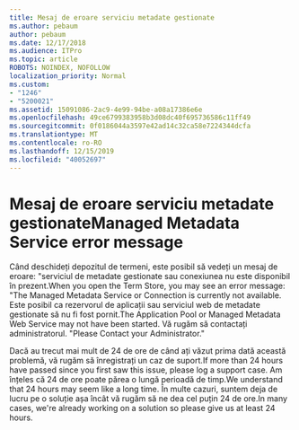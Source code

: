 ```yaml
---
title: Mesaj de eroare serviciu metadate gestionate
ms.author: pebaum
author: pebaum
ms.date: 12/17/2018
ms.audience: ITPro
ms.topic: article
ROBOTS: NOINDEX, NOFOLLOW
localization_priority: Normal
ms.custom:
- "1246"
- "5200021"
ms.assetid: 15091086-2ac9-4e99-94be-a08a17386e6e
ms.openlocfilehash: 49ce6799383958b3d08dc40f695736586c11ff49
ms.sourcegitcommit: 0f0186044a3597e42ad14c32ca58e7224344dcfa
ms.translationtype: MT
ms.contentlocale: ro-RO
ms.lasthandoff: 12/15/2019
ms.locfileid: "40052697"
---
```

# <a name="managed-metadata-service-error-message"></a><span data-ttu-id="abd84-102">Mesaj de eroare serviciu metadate gestionate</span><span class="sxs-lookup"><span data-stu-id="abd84-102">Managed Metadata Service error message</span></span>

<span data-ttu-id="abd84-103">Când deschideți depozitul de termeni, este posibil să vedeți un mesaj de eroare: "serviciul de metadate gestionate sau conexiunea nu este disponibil în prezent.</span><span class="sxs-lookup"><span data-stu-id="abd84-103">When you open the Term Store, you may see an error message: "The Managed Metadata Service or Connection is currently not available.</span></span> <span data-ttu-id="abd84-104">Este posibil ca rezervorul de aplicații sau serviciul web de metadate gestionate să nu fi fost pornit.</span><span class="sxs-lookup"><span data-stu-id="abd84-104">The Application Pool or Managed Metadata Web Service may not have been started.</span></span> <span data-ttu-id="abd84-105">Vă rugăm să contactați administratorul. "</span><span class="sxs-lookup"><span data-stu-id="abd84-105">Please Contact your Administrator."</span></span>
  
<span data-ttu-id="abd84-106">Dacă au trecut mai mult de 24 de ore de când ați văzut prima dată această problemă, vă rugăm să înregistrați un caz de suport.</span><span class="sxs-lookup"><span data-stu-id="abd84-106">If more than 24 hours have passed since you first saw this issue, please log a support case.</span></span> <span data-ttu-id="abd84-107">Am înțeles că 24 de ore poate părea o lungă perioadă de timp.</span><span class="sxs-lookup"><span data-stu-id="abd84-107">We understand that 24 hours may seem like a long time.</span></span> <span data-ttu-id="abd84-108">În multe cazuri, suntem deja de lucru pe o soluție așa încât vă rugăm să ne dea cel puțin 24 de ore.</span><span class="sxs-lookup"><span data-stu-id="abd84-108">In many cases, we're already working on a solution so please give us at least 24 hours.</span></span>
  